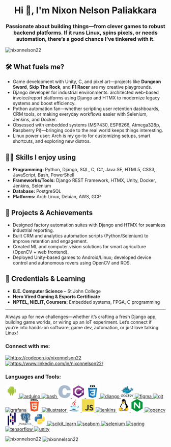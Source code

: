 <h1 align="center">Hi 👋, I'm Nixon Nelson Paliakkara</h1>
<h3 align="center">
Passionate about building things—from clever games to robust backend platforms. If it runs Linux, spins pixels, or needs automation, there’s a good chance I’ve tinkered with it.
</h3>

<p align="left"> <img src="https://komarev.com/ghpvc/?username=nixonnelson22&label=Profile%20views&color=0e75b6&style=flat" alt="nixonnelson22" /> </p>


## 🛠️ What fuels me?
- Game development with Unity, C, and pixel art—projects like **Dungeon Sword**, **Skip The Rock**, and **F1 Racer** are my creative playgrounds.
- Django developer for industrial environments: architected web-based invoice/report platforms using Django and HTMX to modernize legacy systems and boost efficiency.
- Python automation fan—whether scripting user retention dashboards, CRM tools, or making everyday workflows easier with Selenium, Jenkins, and Docker.
- Obsessed with embedded systems (MSP430, ESP8266, Atmega328p, Raspberry Pi)—bringing code to the real world keeps things interesting.
- Linux power user: Arch is my go-to for customizing setups, smart shortcuts, and exploring new distros.

## 👨‍💻 Skills I enjoy using
- **Programming:** Python, Django, SQL, C, C#, Java SE, HTML5, CSS3, JavaScript, Bash, PowerShell
- **Frameworks/Tools:** Django REST Framework, HTMX, Unity, Docker, Jenkins, Selenium
- **Database:** PostgreSQL
- **Platforms:** Arch Linux, Debian, AWS, GCP

## 🚀 Projects & Achievements
- Designed factory automation suites with Django and HTMX for seamless industrial reporting.
- Built CRM and analytics automation scripts (Python/Selenium) to improve retention and engagement.
- Created ML and computer vision solutions for smart agriculture (OpenCV + web frontend).
- Deployed Unity-based games to Android/Linux; developed device control and autonomous rovers using OpenCV and ROS.

## 📜 Credentials & Learning
- **B.E. Computer Science** – St John College
- **Hero Vired Gaming & Esports Certificate**
- **NPTEL, NIELIT, Coursera:** Embedded systems, FPGA, C programming

---

Always up for new challenges—whether it’s crafting a fresh Django app, building game worlds, or wiring up an IoT experiment. Let’s connect if you’re into hands-on software, game dev, automation, or just love talking Linux!


<h3 align="left">Connect with me:</h3>
<p align="left">
<a href="https://codepen.io/https://codepen.io/nixonnelson22" target="blank"><img align="center" src="https://raw.githubusercontent.com/rahuldkjain/github-profile-readme-generator/master/src/images/icons/Social/codepen.svg" alt="https://codepen.io/nixonnelson22" height="30" width="40" /></a>
<a href="https://linkedin.com/in/https://www.linkedin.com/in/nixonnelson22/" target="blank"><img align="center" src="https://raw.githubusercontent.com/rahuldkjain/github-profile-readme-generator/master/src/images/icons/Social/linked-in-alt.svg" alt="https://www.linkedin.com/in/nixonnelson22/" height="30" width="40" /></a>
</p>

<h3 align="left">Languages and Tools:</h3>
<p align="left">
	<a href="https://developer.android.com" target="_blank" rel="noreferrer">
	  	<img src="https://raw.githubusercontent.com/devicons/devicon/master/icons/android/android-original-wordmark.svg" alt="android" width="40" height="40"/> 
	</a>
	<a href="https://www.arduino.cc/" target="_blank" rel="noreferrer">
	  	<img src="https://cdn.worldvectorlogo.com/logos/arduino-1.svg" alt="arduino" width="40" height="40"/> 
	</a>
	<a href="https://www.gnu.org/software/bash/" target="_blank" rel="noreferrer">
	  	<img src="https://www.vectorlogo.zone/logos/gnu_bash/gnu_bash-icon.svg" alt="bash" width="40" height="40"/>
	</a>
	<a href="https://www.cprogramming.com/" target="_blank" rel="noreferrer">
	  	<img src="https://raw.githubusercontent.com/devicons/devicon/master/icons/c/c-original.svg" alt="c" width="40" height="40"/> 
	</a> 
	<a href="https://www.w3schools.com/cs/" target="_blank" rel="noreferrer">
	  	<img src="https://raw.githubusercontent.com/devicons/devicon/master/icons/csharp/csharp-original.svg" alt="csharp" width="40" height="40"/> 
	</a>
	<a href="https://www.w3schools.com/css/" target="_blank" rel="noreferrer"> 
	  	<img src="https://raw.githubusercontent.com/devicons/devicon/master/icons/css3/css3-original-wordmark.svg" alt="css3" width="40" height="40"/> 
	</a> 
	<a href="https://www.djangoproject.com/" target="_blank" rel="noreferrer"> 
	  	<img src="https://cdn.worldvectorlogo.com/logos/django.svg" alt="django" width="40" height="40"/> 
	</a> 
	<a href="https://www.docker.com/" target="_blank" rel="noreferrer"> 
	    <img src="https://raw.githubusercontent.com/devicons/devicon/master/icons/docker/docker-original-wordmark.svg" alt="docker" width="40" height="40"/>
	</a>
	<a href="https://www.figma.com/" target="_blank" rel="noreferrer">
	  	<img src="https://www.vectorlogo.zone/logos/figma/figma-icon.svg" alt="figma" width="40" height="40"/>
	</a>
	<a href="https://git-scm.com/" target="_blank" rel="noreferrer">
		<img src="https://www.vectorlogo.zone/logos/git-scm/git-scm-icon.svg" alt="git" width="40" height="40"/>
	</a>
	<a href="https://grafana.com" target="_blank" rel="noreferrer">
		<img src="https://www.vectorlogo.zone/logos/grafana/grafana-icon.svg" alt="grafana" width="40" height="40"/>
	</a>
	<a href="https://www.w3.org/html/" target="_blank" rel="noreferrer">
		<img src="https://raw.githubusercontent.com/devicons/devicon/master/icons/html5/html5-original-wordmark.svg" alt="html5" width="40" height="40"/>
	</a>
	<a href="https://www.adobe.com/in/products/illustrator.html" target="_blank" rel="noreferrer">
		<img src="https://www.vectorlogo.zone/logos/adobe_illustrator/adobe_illustrator-icon.svg" alt="illustrator" width="40" height="40"/>
	</a>
	<a href="https://www.java.com" target="_blank" rel="noreferrer">
		<img src="https://raw.githubusercontent.com/devicons/devicon/master/icons/java/java-original.svg" alt="java" width="40" height="40"/>
	</a>
	<a href="https://developer.mozilla.org/en-US/docs/Web/JavaScript" target="_blank" rel="noreferrer"> 
		<img src="https://raw.githubusercontent.com/devicons/devicon/master/icons/javascript/javascript-original.svg" alt="javascript" width="40" height="40"/> 
	</a> 
	<a href="https://www.jenkins.io" target="_blank" rel="noreferrer"> 
		<img src="https://www.vectorlogo.zone/logos/jenkins/jenkins-icon.svg" alt="jenkins" width="40" height="40"/> 
	</a> 
	<a href="https://www.linux.org/" target="_blank" rel="noreferrer"> 
		<img src="https://raw.githubusercontent.com/devicons/devicon/master/icons/linux/linux-original.svg" alt="linux" width="40" height="40"/> 
	</a> 
	<a href="https://www.nginx.com" target="_blank" rel="noreferrer"> 
		<img src="https://raw.githubusercontent.com/devicons/devicon/master/icons/nginx/nginx-original.svg" alt="nginx" width="40" height="40"/> 
	</a> 
	<a href="https://opencv.org/" target="_blank" rel="noreferrer"> 
		<img src="https://www.vectorlogo.zone/logos/opencv/opencv-icon.svg" alt="opencv" width="40" height="40"/> 
	</a> 
	<a href="https://pandas.pydata.org/" target="_blank" rel="noreferrer"> 
		<img src="https://raw.githubusercontent.com/devicons/devicon/2ae2a900d2f041da66e950e4d48052658d850630/icons/pandas/pandas-original.svg" alt="pandas" width="40" height="40"/> 
	</a> 
	<a href="https://www.postgresql.org" target="_blank" rel="noreferrer"> 
		<img src="https://raw.githubusercontent.com/devicons/devicon/master/icons/postgresql/postgresql-original-wordmark.svg" alt="postgresql" width="40" height="40"/> 
	</a> 
	<a href="https://www.python.org" target="_blank" rel="noreferrer"> 
		<img src="https://raw.githubusercontent.com/devicons/devicon/master/icons/python/python-original.svg" alt="python" width="40" height="40"/> 
	</a> 
	<a href="https://scikit-learn.org/" target="_blank" rel="noreferrer"> 
		<img src="https://upload.wikimedia.org/wikipedia/commons/0/05/Scikit_learn_logo_small.svg" alt="scikit_learn" width="40" height="40"/> 
	</a> 
	<a href="https://seaborn.pydata.org/" target="_blank" rel="noreferrer"> 
		<img src="https://seaborn.pydata.org/_images/logo-mark-lightbg.svg" alt="seaborn" width="40" height="40"/> 
	</a> 
	<a href="https://www.selenium.dev" target="_blank" rel="noreferrer"> 
		<img src="https://raw.githubusercontent.com/detain/svg-logos/780f25886640cef088af994181646db2f6b1a3f8/svg/selenium-logo.svg" alt="selenium" width="40" height="40"/> 
	</a> 
	<a href="https://spring.io/" target="_blank" rel="noreferrer"> 
		<img src="https://www.vectorlogo.zone/logos/springio/springio-icon.svg" alt="spring" width="40" height="40"/> 
	</a> 
	<a href="https://www.tensorflow.org" target="_blank" rel="noreferrer"> 
		<img src="https://www.vectorlogo.zone/logos/tensorflow/tensorflow-icon.svg" alt="tensorflow" width="40" height="40"/> 
	</a> 
	<a href="https://unity.com/" target="_blank" rel="noreferrer"> 
		<img src="https://www.vectorlogo.zone/logos/unity3d/unity3d-icon.svg" alt="unity" width="40" height="40"/> 
  	</a> 
</p>

<p><img align="left" src="https://github-readme-stats.vercel.app/api/top-langs?username=nixonnelson22&show_icons=true&locale=en&layout=compact" alt="nixonnelson22" /></p>

<p>&nbsp;<img align="center" src="https://github-readme-stats.vercel.app/api?username=nixonnelson22&show_icons=true&locale=en" alt="nixonnelson22" /></p>

